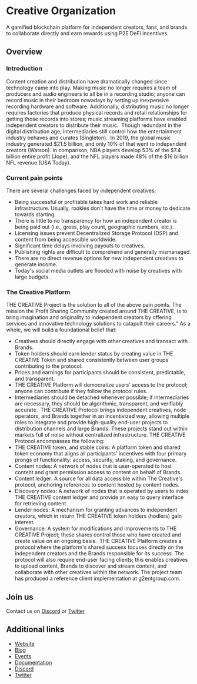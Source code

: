 # Creative Organization

A gamified blockchain platform for independent creators, fans, and brands to collaborate directly and earn rewards using P2E DeFi incentives.

## Overview

### Introduction

Content creation and distribution have dramatically changed since technology came into play. Making music no longer requires a team of producers and audio engineers to all be in a recording studio; anyone can record music in their bedroom nowadays by setting up inexpensive recording hardware and software. Additionally, distributing music no longer requires factories that produce physical records and retail relationships for getting those records into stores; music streaming platforms have enabled independent creators to distribute their music.
‌
Though redundant in the digital distribution age, intermediaries still control how the entertainment industry behaves and curates (Singleton).
‌
In 2019, the global music industry generated $21.5 billion, and only 10% of that went to independent creators (Watson). In comparison, NBA players develop 53% of the $7.4 billion entire profit (Jope), and the NFL players made 48% of the $16 billion NFL revenue (USA Today).

### Current pain points

There are several challenges faced by independent creatives:
‌
* Being successful or profitable takes hard work and reliable infrastructure. Usually, rookies don't have the time or money to dedicate towards starting.
* There is little to no transparency for how an independent creator is being paid out (i.e., gross, play count, geographic numbers, etc.).
* Licensing issues prevent Decentralized Storage Protocol (DSP) and content from being accessible worldwide.
* Significant time delays involving payouts to creatives.
* Publishing rights are difficult to comprehend and generally mismanaged.
* There are no direct revenue options for new independent creatives to generate income.
* Today's social media outlets are flooded with noise by creatives with large budgets.

### The Creative Platform

THE CREATIVE Project is the solution to all of the above pain points. The mission the Profit Sharing Community created around THE CREATIVE, is to bring imagination and originality to independent creators by offering services and innovative technology solutions to catapult their careers." As a whole, we will build a foundational belief that:
‌
* Creatives should directly engage with other creatives and transact with Brands.
* Token holders should earn lender status by creating value in THE CREATIVE Token and shared consistently between user groups contributing to the protocol.
* Prices and earnings for participants should be consistent, predictable, and transparent.
* THE CREATIVE Platform will democratize users' access to the protocol; anyone can contribute if they follow the protocol rules.
* Intermediaries should be detached whenever possible; if intermediaries are necessary, they should be algorithmic, transparent, and verifiably accurate.
‌
THE CREATIVE Protocol brings independent creatives, node operators, and Brands together in an incentivized way, allowing multiple roles to integrate and provide high-quality end-user projects to distribution channels and large Brands. These projects stand out within markets full of noise without centralized infrastructure. THE CREATIVE Protocol encompasses the following:
‌
* THE CREATIVE token, and stable coins: A platform token and shared token economy that aligns all participants' incentives with four primary prongs of functionality: access, security, staking, and governance.
* Content nodes: A network of nodes that is user-operated to host content and grant permission access to content on behalf of Brands.
* Content ledger: A source for all data accessible within The Creative's protocol, anchoring references to content hosted by content nodes.
* Discovery nodes: A network of nodes that is operated by users to index THE CREATIVE content ledger and provide an easy to query interface for retrieving content
* Lender nodes: A mechanism for granting advances to independent creators, which in return THE CREATIVE token holders (hodlers) gain interest.
* Governance: A system for modifications and improvements to THE CREATIVE Project; these shares control those who have created and create value on an ongoing basis.
‌
THE CREATIVE Platform creates a protocol where the platform's shared success focuses directly on the independent creators and the Brands responsible for its success. The protocol will also require end-user facing clients; this enables creatives to upload content, Brands to discover and stream content, and collaborate with other creatives within the network. The project team has produced a reference client implementation at g2entgroup.com.


## Join us

Contact us on [Discord](https://discord.gg/8B4p7ztWTp) or [Twitter](https://twitter.com/CreativeCrtv)

## Additional links

* [Website](https://hidden-math-8943.on.fleek.co/)
* [Blog](https://blog.creativeplatform.xyz/)
* [Events](https://events.creativeplatform.xyz/)
* [Documentation](https://docs.creativeplatform.xyz/creative/)
* [Discord](https://discord.gg/8B4p7ztWTp)
* [Twitter](https://twitter.com/CreativeCrtv)
